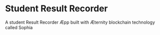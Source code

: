 # Student Result Recorder 

A student Result Recorder Æpp built with Æternity blockchain technology called Sophia